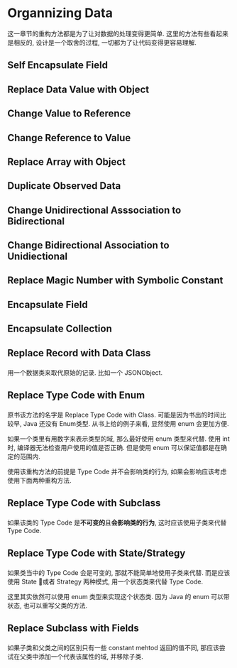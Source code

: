 # Organnizing Data

这一章节的重构方法都是为了让对数据的处理变得更简单. 这里的方法有些看起来是相反的, 
设计是一个取舍的过程, 一切都为了让代码变得更容易理解.

## Self Encapsulate Field <p id="3-1"/>

## Replace Data Value with Object <p id="3-2"/>

## Change Value to Reference <p id="3-3"/> 

## Change Reference to Value <p id="3-4"/>

## Replace Array with Object <p id="3-5"/>

## Duplicate Observed Data <p id="3-6"/>

## Change Unidirectional Asssociation to Bidirectional <p id="3-7"/>

## Change Bidirectional Association to Unidiectional <p id="3-8"/>

## Replace Magic Number with Symbolic Constant <p id="3-9"/>

## Encapsulate Field <p id="3-10"/>

## Encapsulate Collection <p id="3-11"/>

## Replace Record with Data Class <p id="3-12"/>
用一个数据类来取代原始的记录. 比如一个 JSONObject.


## Replace Type Code with Enum <p id="3-13"/>
原书该方法的名字是 Replace Type Code with Class. 可能是因为书出的时间比较早, Java 还没有 Enum类型.
从书上给的例子来看, 显然使用 enum 会更加方便.

如果一个类里有用数字来表示类型的域, 那么最好使用 enum 类型来代替. 使用 int 时, 编译器无法检查用户使用的值是否正确.
但是使用 enum 可以保证值都是在确定的范围内.

使用该重构方法的前提是 Type Code 并不会影响类的行为, 如果会影响应该考虑使用下面两种重构方法.


## Replace Type Code with Subclass <p id="3-14"/>
如果该类的 Type Code 是**不可变的**且**会影响类的行为**, 这时应该使用子类来代替 Type Code.


## Replace Type Code with State/Strategy <p id="3-15"/>
如果类当中的 Type Code 会是可变的, 那就不能简单地使用子类来代替. 而是应该使用 State 或者 
Strategy 两种模式, 用一个状态类来代替 Type Code.

这里其实依然可以使用 enum 类型来实现这个状态类. 因为 Java 的 enum 可以带状态, 也可以重写父类的方法.

## Replace Subclass with Fields <p id="3-16"/>
如果子类和父类之间的区别只有一些 constant mehtod 返回的值不同, 那应该尝试在父类中添加一个代表该属性的域,
并移除子类.